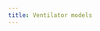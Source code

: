 ```yaml
---
title: Ventilator models
---
```

<svg id="svg1" class="graphcurve"></svg>
<script>
var lung = new sv.SimpleLung();
var ventilator = new sv.PresureControler();
var data = ventilator.ventilate(lung);

fx = function(d){return d.time};
fy2 = function(d){return d.Flung};

var graph = gs.quickGraph( "#svg1", data.timeData, fx, fy2).setidx("Time").setidy("Flow");
</script>

